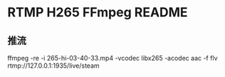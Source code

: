 RTMP H265 FFmpeg README
=============

## 推流
ffmpeg -re -i 265-hi-03-40-33.mp4  -vcodec libx265 -acodec aac -f flv rtmp://127.0.0.1:1935/live/steam
